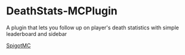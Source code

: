 # DeathStats-MCPlugin

A plugin that lets you follow up on player's death statistics with simple leaderboard and sidebar

[SpigotMC](https://www.spigotmc.org/resources/deathstats.121549/)
